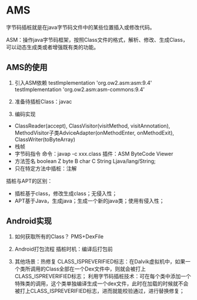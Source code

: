 # AMS
字节码插桩就是在java字节码文件中的某些位置插入或修改代码。

ASM：操作java字节码框架，按照Class文件的格式，解析、修改、生成Class，可以动态生成类或者增强既有类的功能。

## AMS的使用
1. 引入ASM依赖
   testImplementation 'org.ow2.asm:asm:9.4'
   testImplementation 'org.ow2.asm:asm-commons:9.4'    
 
2. 准备待插桩Class：javac

3. 编码实现
- ClassReader(accept), ClassVisitor(visitMethod, visitAnnotation), MethodVisitor子类AdviceAdapter(onMethodEnter, onMethodExit), ClassWriter(toByteArray)
- 栈帧
- 字节码指令
    命令：javap -c xxx.class
    插件：ASM ByteCode Viewer
- 方法签名
    boolean Z
    byte B
    char C
    String Ljava/lang/String;
- 只在特定方法中插桩：注解

插桩与APT的区别：
- 插桩基于class，修改生成class；无侵入性；
- APT基于Java，生成java；生成一个新的java类；使用有侵入性；

## Android实现
1. 如何获取所有的Class？ 
   PMS+DexFile

2. Android打包流程
   插桩时机：编译后打包前

3. 其他场景：热修复
   CLASS_ISPREVERIFIED标志：在Dalvik虚拟机中，如果一个类所调用的Class全部在一个Dex文件中，则就会被打上CLASS_ISPREVERIFIED标志；
   利用字节码插桩技术：可在每个类中添加一个特殊类的调用，这个类单独编译生成一个dex文件，此时在加载的时候就不会被打上CLASS_ISPREVERIFIED标志，进而就能校验通过，进行替换修复；